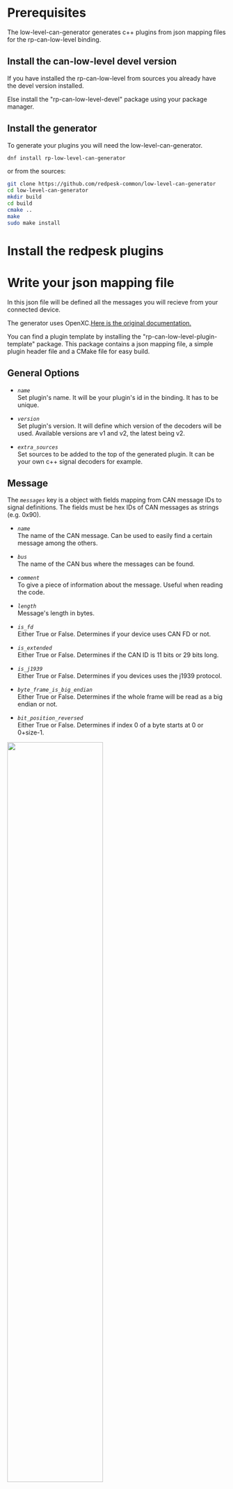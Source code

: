 # Prerequisites

The low-level-can-generator generates c++ plugins from json mapping files
for the rp-can-low-level binding.

## Install the can-low-level devel version

If you have installed the rp-can-low-level from sources you already have the
devel version installed.

Else install the "rp-can-low-level-devel" package using your package manager.

## Install the generator

To generate your plugins you will need the low-level-can-generator.

```bash
dnf install rp-low-level-can-generator
```

or from the sources:

```bash 
git clone https://github.com/redpesk-common/low-level-can-generator
cd low-level-can-generator
mkdir build
cd build
cmake ..
make
sudo make install
```

# Install the redpesk plugins

# Write your json mapping file

In this json file will be defined all the messages you will recieve from your
connected device.

The generator uses OpenXC.[Here is the original documentation.](https://github.com/openxc/vi-firmware/blob/master/docs/config/reference.rst)

You can find a plugin template by installing the 
"rp-can-low-level-plugin-template" package. This package contains a json 
mapping file, a simple plugin header file and a CMake file for easy build.

## General Options

* *`name`* \
 Set plugin's name. It will be your plugin's id in the binding.
It has to be unique.

* *`version`* \
Set plugin's version. It will define which version of the
decoders will be used. Available versions are v1 and v2, the latest being v2.

* *`extra_sources`* \
 Set sources to be added to the top of the generated
plugin. It can be your own c++ signal decoders for example.

## Message

The *`messages`* key is a object with fields mapping from CAN message IDs 
to signal definitions. The fields must be hex IDs of CAN messages
as strings (e.g. 0x90).

* *`name`* \
 The name of the CAN message. Can be used to easily find a 
certain message among the others.

* *`bus`* \
 The name of the CAN bus where the messages can be found.

* *`comment`* \
 To give a piece of information about the message. Useful 
when reading the code.

* *`length`* \
 Message's length in bytes.

* *`is_fd`* \
 Either True or False. Determines if your device uses CAN FD
or not.

* *`is_extended`* \
 Either True or False. Determines if the CAN ID is 11 bits
or 29 bits long.

* *`is_j1939`* \
 Either True or False. Determines if you devices uses the
j1939 protocol.

* *`byte_frame_is_big_endian`* \
 Either True or False. Determines if the
whole frame will be read as a big endian or not.

* *`bit_position_reversed`*\
 Either True or False. Determines if index 0 of a byte starts at 0 or 0+size-1.
<img src="images/example_reversed.png" width="66%">

* *`signals`*\
A list of CAN signal objects (described in the 
[signal](#signal) section) that are in this message, with the name of the
signal as the key.

* *`max_frequency`* \
If sending raw CAN messages to the output interfaces, this controls the maximum
frequency (in Hz) that the message will be process and let through. The default
value (0) means that all messages will be processed, and there is no limit
imposed by the firmware. If you want to make sure you don't miss a change in
value even when rate limiting, see the force_send_changed attribute. Defaults
to 0 (no limit).

* *`max_signal_frequency`* \
Setting the max signal frequency at the message level will cascade down to all
of the signals within the message (unless overridden). The default value (0)
means that all signals will be processed, and there is no limit imposed by the
firmware. See the max_frequency flag documentation for the signal mapping for
more information. If you want to make sure you don't miss a change in value
even when rate limiting, see the force_send_changed_signals attribute. Defaults
to 0 (no limit).

* *`force_send_changed`* \
Meant to be used in conjunction with max_frequency, if this is true a raw CAN
message will be sent regardless of the given frequency if the value has changed
(when using raw CAN passthrough). Defaults to true.

* *`force_send_changed_signals`* \
Setting this value on a message will cascade down to all of the signals within
the message (unless overridden). See the force_send_changed flag documentation
for the signal mapping for more information. Defaults to false.

## Signal

The attributes of a signal object within a message are:

* *`generic_name`* \
The name of the associated generic signal name (from the OpenXC specification)
that this should be translated to. Optional - if not specified, the signal is
read and stored in memory, but not sent to the output bus. This is handy for
combining the value of multiple signals into a composite measurement such as
steering wheel angle with its sign.

* *`bit_position`* \
The starting bit position of this signal within the message.

* *`bit_size`* \
The width in bits of the signal.

* *`factor (optional)`* \
The signal value is multiplied by this if set.

* *`offset (optional)`* \
This is added to the signal value if set.

* *`min_value (optional)`* \
The minimum value for the processed signal.

* *`max_value (optional)`* \
The maximum value for the processed signal.

* *`send_same (optional)`* \
If true, will re-send even if the value hasn't changed.

* *`force_send_changed (optional)`* \
If true, regardless of the frequency, it will send the value if it has changed.

* *`sign (optional)`* \
If the data is signed it indicates the encode.

* *`bit_sign_position (optional)`* \
The bit that indicates the sign of the signal in its CAN message.

* *`unit (optional)`* \
The unit of the data.

* *`decoder (optional)`* \
The name of a function that will be compiled with the firmware and should be
applied to the signal's value after the normal translation. See the
[Signal Decoder](#signal) section for details.

* *`ignore (optional)`* \
Setting this to true on a signal will silence output of the signal. The VI
will not monitor the signal nor store any of its values. This is useful if
you are using a custom decoder for an entire message, want to silence the
normal output of the signals it handles. If you need to use the previously
stored values of any of the signals, you can use the ignoreDecoder as the
decoder for the signal. Defaults to false.

* *`enabled (optional)`* \
Enable or disable all processing of a CAN signal. By default, a signal is
enabled; if this flag is false, the signal will be left out of the generated
source code. Defaults to true.

>The difference between ignore, enabled and using an ignoreDecoder can be
confusing. To summarize the difference:
> * The enabled flag is the master control switch for a signal - when this
is false, the signal (or message, or mapping) will not be included in the
firmware at all. A common time to use this is if you want to have one
configuration file with many options, only a few of which are enabled in
any particular build.
> * The ignore flag will not exclude a signal from the firmware, but it will
not include it in the normal message processing pipeline. The most common use
case is when you need to reference the bit field information for the signal
from a custom decoder.
> * Finally, use the ignoreDecoder for your signal's decoder to both include
it in the firmware and handle it during the normal message processing pipeline,
but just silence its output. This is useful if you need to track the last known
value for this signal for a calculation in a custom decoder.

* *`states`* \
This is a mapping between the desired descriptive states (e.g. off) and the
corresponding numerical values from the CAN message (usually an integer). The
raw values are specified as a list to accommodate multiple raw states being
coalesced into a single final state (e.g. key off and key removed both mapping
to just "off").

* *`max_frequency (optional)`* \
Some CAN signals are sent at a very high frequency, likely more often than will
ever be useful to an application. This attribute sets the maximum frequency (Hz)
that the signal will be processed and let through. The default value (0) means
that all values will be processed, and there is no limit imposed by the
firmware. If you want to make sure you don't miss a change in value even when
dropping messages, see the force_send_changed attribute. You probably don't
want to combine this attribute with send_same or else you risk missing a status
change message.
Defauls to 0 (no limit).

* *`send_same (optional)`* \
By default, all signals are translated every time they are received from the
CAN bus. By setting this to false, you can force a signal to be sent only if
the value has actually changed. This works best with boolean and state based
signals. Defaults to true.

* *`force_send_changed (optional)`* \
Meant to be used in conjunction with max_frequency, if this is true a signal
will be sent regardless of the given frequency if the value has changed. This
is useful for state-based and boolean states, where the state change is the
most important thing and you don't want that message to be dropped. Defaults
to false.

* *`writable (optional)`* \
Set this attribute to true to allow this signal to be written back to the CAN
bus by an application. By default, the value will be interpreted as a floating
point number. Defaults to false.

* *`encoder (optional)`* \
You can specify a custom function here to encode the value for a CAN messages.

## Diagnostic Messages

The *`diagnostic_messages`* key is an array of objects describing a recurring diagnostic message request.

The attributes of each diagnostic message object are:

* *`bus`* \
The name of one of the previously defined CAN buses where this message should be requested.
* *`id`* \
the arbitration ID for the request.
* *`mode`* \
The diagnostic request mode, e.g. Mode 1 for powertrain diagnostic requests.
* *`frequency`* \
The frequency in Hz to request this diagnostic message. The maximum allowed frequency is 10Hz.
* *`pid (optional)`* \
If the mode uses PIDs, the pid to request.
* *`name (optional)`* \
A human readable, string name for this request. If provided, the response will have a name field (much like a normal translated message) with this value in place of bus, id, mode and pid.
* *`decoder (optional)`* \
When using a name, you can also specify a custom decoder function to parse the payload. This field is the name of a function (that matches the DiagnosticResponseDecoder function prototype). When a decoder is specified, the decoded value will be returned in the value field in place of payload.
* *`callback (optional)`* \
This field is the name of a function (that matches the DiagnosticResponseCallback function prototype) that should be called every time a response is received to this request.

## Signal Decoder

The default decoder for each signal is a simple passthrough, translating the
signal's value from engineering units to something more usable (using the
defined factor and offset). Some signals require additional processing that you
may wish to do within the binding and not on the host device. Other signals may need
to be combined to make a composite signal that's more meaningful to developers.

There is however a list of ready to use decoders provided by the low-can binding: 

* decode_state
* decode_booleanl
* decode_ignore
* decode_noop
* decode_bytes
* decode_ascii
* decode_date
* decode_time
* decode_signal
* decode_obd2_response

You can also define your own decoder. To do so, create a **signal-header.cpp**
file that will be added to the top of the generated c++ plugin file by adding
its filename to the *`extra_sources`* field. Then write you own decoder 
in this file. Here is an example:

```c++
openxc_DynamicField decoder_t::decode_date(signal_t& signal, std::shared_ptr<message_t> message, bool* send)
{
	float value = decoder_t::parse_signal_bitfield(signal, message);
	AFB_DEBUG("Decoded message from parse_signal_bitfield: %f", value);
	openxc_DynamicField decoded_value = build_DynamicField(value);

	// Don't send if they is no changes
	if ((signal.get_last_value() == value && !signal.get_send_same()) || !*send )
		*send = false;
	signal.set_last_value(value);

	return decoded_value;
}
```

## Json Example

```json
{	"name": "NMEA2000",
	"version" : "2.0",
	"extra_sources": [],
	"messages": {
		"60160": {
			"name": "Iso.Transport.Protocol.Data.Transfer",
			"bus":"hs",
			"comment":"ISO Transport Protocol, Data Transfer",
			"length": 8,
			"is_fd": false,
			"is_extended": false,
			"is_j1939": true,
			"byte_frame_is_big_endian": true,
			"bit_position_reversed": true,
			"signals": {
				"Sid": {
					"bit_position": 0,
					"bit_size": 8,
					"sign": 0,
					"generic_name": "Iso.Transport.Protocol.Data.Transfer.Sid"
				},
				"Data": {
					"bit_position": 8,
					"bit_size": 56,
					"decoder": "decoder_t::decode_bytes",
					"sign": 0,
					"generic_name": "Iso.Transport.Protocol.Data.Transfer.Data"
				}
			}
		},
		"60160#1": {
			"name": "60160",
			"bus":"hs",
			"comment":"Abstract signals for 60160",
			"length": 8,
			"is_fd": false,
			"is_extended": false,
			"is_j1939": true,
			"byte_frame_is_big_endian": true,
			"bit_position_reversed": true,
			"signals": {
				"signal.60160": {
					"bit_position": 0,
					"bit_size": 64,
					"comment": "One signals",
					"decoder": "decoder_t::decode_60160",
					"sign": 0,
					"generic_name": "signal.60160"
				}
			}
		}
	}
}
```

# Generate your plugin 

To generate your plugin you'll have to use the low-level-can-generator.
Once you have installed the generator and wrote your json mapping file,
simply use CMake to do it automatically (see [next section](#build-and-install-your-plugin))
or execute this command: 

 ```bash
can-config-generator -m you-mapping-file.json -o your-plugin-name.cpp
 ```

# Build and install your plugin

To be able to build your plugin, change ```set(TARGET_NAME generated_plugin)``` in
the CMakeLists.txt with your plugin's name.

At the root of your plugin project (replace "generated-plugin" by the name of
your plugin). 

```bash
mkdir build && cd build
cmake ..
make generated-plugin
make install_generated-plugin
```

The `make generated-plugin` will automatically generate you plugin's sources.
You can also manually generate it with `make generate_generated-plugin`.

Now activate the plugin in the can-low-level.
To do so, edit the control-rp-can-low-level.json file to
make it look like the example down below. This file should be located in
/usr/local/rp-can-low-level/etc/.
```json
{
	"$schema": "",
	"metadata": {
		"uid": "Low Can",
		"version": "2.0",
		"api": "low-can",
		"info": "Low can Configuration"
	},
	"config": {
		"active_message_set": 0,
		"dev-mapping": {
			"hs": "can0",
			"ls": "can0"
		},
		"diagnostic_bus": "hs"
	},
	"plugins": [
		{
			"uid": "generated-plugin",
			"info": "custom generated plugin",
			"libs": "generated-plugin.ctlso"
		}
	]
}
```

Congratulations, your plugin is now ready to be used.
